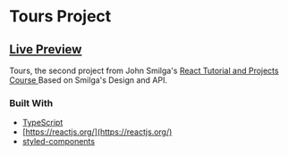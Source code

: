 # Tours Project

## [Live Preview](https://ilyaeru.github.io/Tours-React-Project/)

Tours, the second project from John Smilga's [React Tutorial and Projects Course ](https://www.udemy.com/course/react-tutorial-and-projects-course/)
Based on Smilga's Design and API.

### Built With

- [TypeScript](https://www.typescriptlang.org/)
- [https://reactjs.org/](https://reactjs.org/)
- [styled-components](https://www.styled-components.com/)
